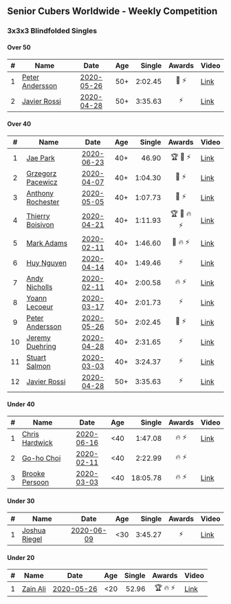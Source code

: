 ## Senior Cubers Worldwide - Weekly Competition
### 3x3x3 Blindfolded Singles

#### Over 50

| # | Name | Date | Age | Single | Awards | Video |
| :--: | -- | :--: | :--: | --: | :--: | -- |
| 1 | [Peter Andersson](../../persons/peter_andersson.md) | [2020-05-26](2020-05-26.md) | 50+ | 2:02.45 | 🥈 ⚡ | [Link](https://www.facebook.com/events/1531820936993798/permalink/1533584773484081/) |
| 2 | [Javier Rossi](../../persons/javier_rossi.md) | [2020-04-28](2020-04-28.md) | 50+ | 3:35.63 | ⚡ | [Link](https://www.facebook.com/events/534758690547855/permalink/535205530503171/) |

#### Over 40

| # | Name | Date | Age | Single | Awards | Video |
| :--: | -- | :--: | :--: | --: | :--: | -- |
| 1 | [Jae Park](../../persons/jae_park.md) | [2020-06-23](2020-06-23.md) | 40+ | 46.90 | 🏆 🥇 ⚡ | [Link](https://www.facebook.com/events/850175445522887/permalink/852285558645209/) |
| 2 | [Grzegorz Pacewicz](../../persons/grzegorz_pacewicz.md) | [2020-04-07](2020-04-07.md) | 40+ | 1:04.30 | 🥈 ⚡ | [Link](https://www.facebook.com/events/258196271885699/permalink/262125944826065/) |
| 3 | [Anthony Rochester](../../persons/anthony_rochester.md) | [2020-05-05](2020-05-05.md) | 40+ | 1:07.73 | 🥈 ⚡ | [Link](https://www.facebook.com/events/2624652641189887/permalink/2625346837787134/) |
| 4 | [Thierry Boisivon](../../persons/thierry_boisivon.md) | [2020-04-21](2020-04-21.md) | 40+ | 1:11.93 | 🏆 🥇 🔥 ⚡ | [Link](https://www.facebook.com/events/1312095715657208/permalink/1316281738571939/) |
| 5 | [Mark Adams](../../persons/mark_adams.md) | [2020-02-11](2020-02-11.md) | 40+ | 1:46.60 | 🥉 🔥 ⚡ | [Link](https://www.facebook.com/events/173728187264773/permalink/176409236996668/) |
| 6 | [Huy Nguyen](../../persons/huy_nguyen.md) | [2020-04-14](2020-04-14.md) | 40+ | 1:49.46 | ⚡ | [Link](https://www.facebook.com/events/232067087873656/permalink/233219761091722/) |
| 7 | [Andy Nicholls](../../persons/andy_nicholls.md) | [2020-02-11](2020-02-11.md) | 40+ | 2:00.58 | 🔥 ⚡ | [Link](https://www.facebook.com/events/173728187264773/permalink/174217337215858/) |
| 8 | [Yoann Lecoeur](../../persons/yoann_lecoeur.md) | [2020-03-17](2020-03-17.md) | 40+ | 2:01.73 | ⚡ | [Link](https://www.facebook.com/events/616010612582835/permalink/617576952426201/) |
| 9 | [Peter Andersson](../../persons/peter_andersson.md) | [2020-05-26](2020-05-26.md) | 50+ | 2:02.45 | 🥈 ⚡ | [Link](https://www.facebook.com/events/1531820936993798/permalink/1533584773484081/) |
| 10 | [Jeremy Duehring](../../persons/jeremy_duehring.md) | [2020-04-28](2020-04-28.md) | 40+ | 2:31.65 | ⚡ | [Link](https://www.facebook.com/events/534758690547855/permalink/538273463529711/) |
| 11 | [Stuart Salmon](../../persons/stuart_salmon.md) | [2020-03-03](2020-03-03.md) | 40+ | 3:24.37 | ⚡ | [Link](https://www.facebook.com/events/186820176097844/permalink/188740669239128/) |
| 12 | [Javier Rossi](../../persons/javier_rossi.md) | [2020-04-28](2020-04-28.md) | 50+ | 3:35.63 | ⚡ | [Link](https://www.facebook.com/events/534758690547855/permalink/535205530503171/) |

#### Under 40

| # | Name | Date | Age | Single | Awards | Video |
| :--: | -- | :--: | :--: | --: | :--: | -- |
| 1 | [Chris Hardwick](../../persons/chris_hardwick.md) | [2020-06-16](2020-06-16.md) | <40 | 1:47.08 | 🔥 ⚡ | [Link](https://www.facebook.com/events/208176410240808/permalink/210547000003749/) |
| 2 | [Go-ho Choi](../../persons/go_ho_choi.md) | [2020-02-11](2020-02-11.md) | <40 | 2:22.99 | 🔥 ⚡ | |
| 3 | [Brooke Persoon](../../persons/brooke_persoon.md) | [2020-03-03](2020-03-03.md) | <40 | 18:05.78 | 🔥 ⚡ | [Link](https://www.facebook.com/events/186820176097844/permalink/191609515618910/) |

#### Under 30

| # | Name | Date | Age | Single | Awards | Video |
| :--: | -- | :--: | :--: | --: | :--: | -- |
| 1 | [Joshua Riegel](../../persons/joshua_riegel.md) | [2020-06-09](2020-06-09.md) | <30 | 3:45.27 | ⚡ | [Link](https://www.facebook.com/events/620460455211235/permalink/624275494829731/) |

#### Under 20

| # | Name | Date | Age | Single | Awards | Video |
| :--: | -- | :--: | :--: | --: | :--: | -- |
| 1 | [Zain Ali](../../persons/zain_ali.md) | [2020-05-26](2020-05-26.md) | <20 | 52.96 | 🏆 🔥 ⚡ | [Link](https://www.facebook.com/events/1531820936993798/permalink/1535485533294005/) |


<!-- Global site tag (gtag.js) - Google Analytics -->
<script async src="https://www.googletagmanager.com/gtag/js?id=UA-86348435-3"></script>
<script>window.dataLayer = window.dataLayer || []; function gtag() {dataLayer.push(arguments);} gtag('js', new Date()); gtag('config', 'UA-86348435-3');</script>
